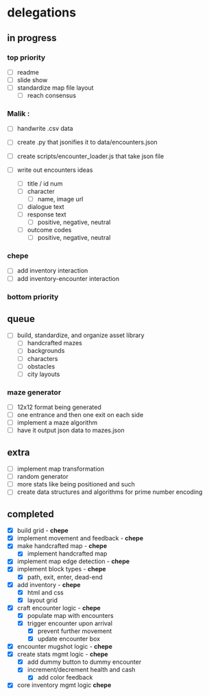 # delegations

## in progress

### top priority

- [ ] readme
- [ ] slide show
- [ ] standardize map file layout
	- [ ] reach consensus

### Malik :

- [ ] handwrite .csv data
- [ ] create .py that jsonifies it to data/encounters.json
- [ ] create scripts/encounter_loader.js that take json file

- [ ] write out encounters ideas
	- [ ] title / id num
	- [ ] character
		- [ ] name, image url
	- [ ] dialogue text
	- [ ] response text
		- [ ] positive, negative, neutral
	- [ ] outcome codes
		- [ ] positive, negative, neutral

### chepe

- [ ] add inventory interaction
- [ ] add inventory-encounter interaction

### bottom priority

## queue

- [ ] build, standardize, and organize asset library
	- [ ] handcrafted mazes
	- [ ] backgrounds
	- [ ] characters
	- [ ] obstacles
	- [ ] city layouts

### maze generator

- [ ] 12x12 format being generated
- [ ] one entrance and then one exit on each side
- [ ] implement a maze algorithm
- [ ] have it output json data to mazes.json

## extra

- [ ] implement map transformation
- [ ] random generator
- [ ] more stats like being positioned and such
- [ ] create data structures and algorithms for prime number encoding

## completed

- [x] build grid - **chepe**
- [x] implement movement and feedback - **chepe**
- [x] make handcrafted map - **chepe**
	- [x] implement handcrafted map
- [x] implement map edge detection - **chepe**
- [x] implement block types - **chepe**
	- [x] path, exit, enter, dead-end
- [x] add inventory - **chepe**
	- [x] html and css
	- [x] layout grid
- [x] craft encounter logic - **chepe**
	- [x] populate map with encounters
	- [x] trigger encounter upon arrival
		- [x] prevent further movement
		- [x] update encounter box
- [x] encounter mugshot logic - **chepe**
- [x] create stats mgmt logic - **chepe**
	- [x] add dummy button to dummy encounter
	- [x] increment/decrement health and cash
		- [x] add color feedback
- [x] core inventory mgmt logic **chepe**
